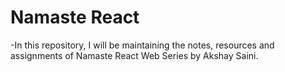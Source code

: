 # Namaste React

-In this repository, I will be maintaining the notes, resources and assignments of Namaste React Web Series by Akshay Saini.
